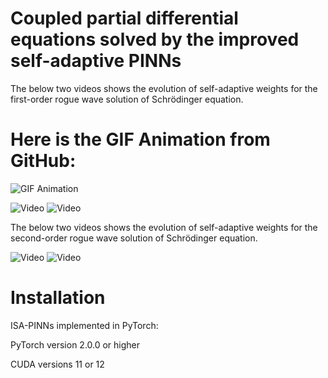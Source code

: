 # Coupled partial differential equations solved by the improved self-adaptive PINNs

The below two videos shows the evolution of self-adaptive weights for the first-order rogue wave solution of Schrödinger equation.

<!DOCTYPE html>
<html lang="en">
<head>
    <meta charset="UTF-8">
    <title>GIF Animation Display</title>
</head>
<body>
    <h1>Here is the GIF Animation from GitHub:</h1>
    <img src="https://github.com/hucmwf/coupsa/raw/master/sa-sch1st-animation.gif" alt="GIF Animation">
</body>
</html>

![Video](https://github.com/hucmwf/coupsa/raw/master/sa-sch1st-animation.gif)
![Video](https://github.com/hucmwf/coupsa/raw/master/sa-sch1st-animation.gif)

The below two videos shows the evolution of self-adaptive weights for the second-order rogue wave solution of Schrödinger equation.

![Video](https://github.com/hucmwf/coupsa/raw/master/sa-sch2nd-animation.gif)
![Video](https://github.com/hucmwf/coupsa/raw/master/sa-sch2nd-v-animation.gif)


# Installation
ISA-PINNs implemented in PyTorch:

PyTorch version 2.0.0 or higher

CUDA versions 11 or 12
